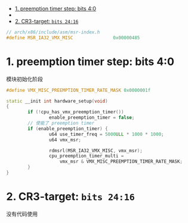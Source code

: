 
<!-- @import "[TOC]" {cmd="toc" depthFrom=1 depthTo=6 orderedList=false} -->

<!-- code_chunk_output -->

- [1. preemption timer step: bits 4:0](#1-preemption-timer-step-bits-40)
- [](#)
- [2. CR3-target: `bits 24:16`](#2-cr3-target-bits-2416)

<!-- /code_chunk_output -->

```cpp
// arch/x86/include/asm/msr-index.h
#define MSR_IA32_VMX_MISC               0x00000485
```

# 1. preemption timer step: bits 4:0

模块初始化阶段

```cpp
#define VMX_MISC_PREEMPTION_TIMER_RATE_MASK 0x0000001f

static __init int hardware_setup(void)
{
        if (!cpu_has_vmx_preemption_timer())
                enable_preemption_timer = false;
        // 使能了 preemption timer
        if (enable_preemption_timer) {
                u64 use_timer_freq = 5000ULL * 1000 * 1000;
                u64 vmx_msr;

                rdmsrl(MSR_IA32_VMX_MISC, vmx_msr);
                cpu_preemption_timer_multi =
                    vmx_msr & VMX_MISC_PREEMPTION_TIMER_RATE_MASK;
        }
}
```

#

# 2. CR3-target: `bits 24:16`

没有代码使用